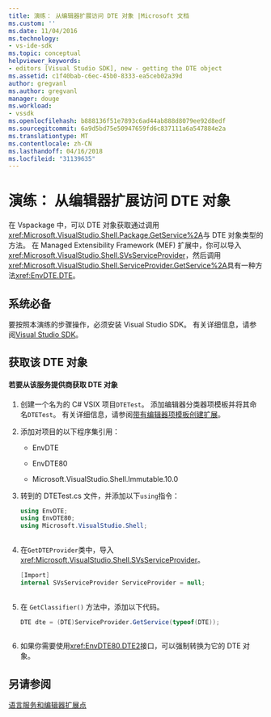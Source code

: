 ```yaml
---
title: 演练： 从编辑器扩展访问 DTE 对象 |Microsoft 文档
ms.custom: ''
ms.date: 11/04/2016
ms.technology:
- vs-ide-sdk
ms.topic: conceptual
helpviewer_keywords:
- editors [Visual Studio SDK], new - getting the DTE object
ms.assetid: c1f40bab-c6ec-45b0-8333-ea5ceb02a39d
author: gregvanl
ms.author: gregvanl
manager: douge
ms.workload:
- vssdk
ms.openlocfilehash: b888136f51e7893c6ad44ab888d8079ee92d8edf
ms.sourcegitcommit: 6a9d5bd75e50947659fd6c837111a6a547884e2a
ms.translationtype: MT
ms.contentlocale: zh-CN
ms.lasthandoff: 04/16/2018
ms.locfileid: "31139635"
---
```

# <a name="walkthrough-accessing-the-dte-object-from-an-editor-extension"></a>演练： 从编辑器扩展访问 DTE 对象
在 Vspackage 中，可以 DTE 对象获取通过调用<xref:Microsoft.VisualStudio.Shell.Package.GetService%2A>与 DTE 对象类型的方法。 在 Managed Extensibility Framework (MEF) 扩展中，你可以导入<xref:Microsoft.VisualStudio.Shell.SVsServiceProvider>，然后调用<xref:Microsoft.VisualStudio.Shell.ServiceProvider.GetService%2A>具有一种方法<xref:EnvDTE.DTE>。  
  
## <a name="prerequisites"></a>系统必备  
 要按照本演练的步骤操作，必须安装 Visual Studio SDK。 有关详细信息，请参阅[Visual Studio SDK](../extensibility/visual-studio-sdk.md)。  
  
## <a name="getting-the-dte-object"></a>获取该 DTE 对象  
  
#### <a name="to-get-the-dte-object-from-the-serviceprovider"></a>若要从该服务提供商获取 DTE 对象  
  
1.  创建一个名为的 C# VSIX 项目`DTETest`。 添加编辑器分类器项模板并将其命名`DTETest`。 有关详细信息，请参阅[带有编辑器项模板创建扩展](../extensibility/creating-an-extension-with-an-editor-item-template.md)。  
  
2.  添加对项目的以下程序集引用：  
  
    -   EnvDTE  
  
    -   EnvDTE80  
  
    -   Microsoft.VisualStudio.Shell.Immutable.10.0  
  
3.  转到的 DTETest.cs 文件，并添加以下`using`指令：  
  
    ```csharp  
    using EnvDTE;  
    using EnvDTE80;  
    using Microsoft.VisualStudio.Shell;  
  
    ```  
  
4.  在`GetDTEProvider`类中，导入<xref:Microsoft.VisualStudio.Shell.SVsServiceProvider>。  
  
    ```csharp  
    [Import]  
    internal SVsServiceProvider ServiceProvider = null;  
  
    ```  
  
5.  在 `GetClassifier()` 方法中，添加以下代码。  
  
    ```csharp  
    DTE dte = (DTE)ServiceProvider.GetService(typeof(DTE));  
  
    ```  
  
6.  如果你需要使用<xref:EnvDTE80.DTE2>接口，可以强制转换为它的 DTE 对象。  
  
## <a name="see-also"></a>另请参阅  
 [语言服务和编辑器扩展点](../extensibility/language-service-and-editor-extension-points.md)
